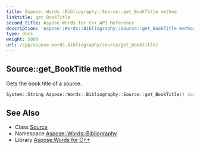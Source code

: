 ```yaml
---
title: Aspose::Words::Bibliography::Source::get_BookTitle method
linktitle: get_BookTitle
second_title: Aspose.Words for C++ API Reference
description: 'Aspose::Words::Bibliography::Source::get_BookTitle method. Gets the book title of a source in C++.'
type: docs
weight: 5000
url: /cpp/aspose.words.bibliography/source/get_booktitle/
---
```

## Source::get_BookTitle method


Gets the book title of a source.

```cpp
System::String Aspose::Words::Bibliography::Source::get_BookTitle() const
```

## See Also

* Class [Source](../)
* Namespace [Aspose::Words::Bibliography](../../)
* Library [Aspose.Words for C++](../../../)
